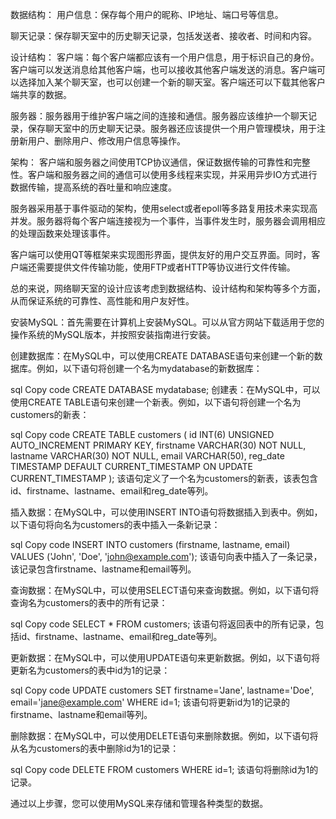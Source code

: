 数据结构：
用户信息：保存每个用户的昵称、IP地址、端口号等信息。

聊天记录：保存聊天室中的历史聊天记录，包括发送者、接收者、时间和内容。

设计结构：
客户端：每个客户端都应该有一个用户信息，用于标识自己的身份。客户端可以发送消息给其他客户端，也可以接收其他客户端发送的消息。客户端可以选择加入某个聊天室，也可以创建一个新的聊天室。客户端还可以下载其他客户端共享的数据。

服务器：服务器用于维护客户端之间的连接和通信。服务器应该维护一个聊天记录，保存聊天室中的历史聊天记录。服务器还应该提供一个用户管理模块，用于注册新用户、删除用户、修改用户信息等操作。

架构：
客户端和服务器之间使用TCP协议通信，保证数据传输的可靠性和完整性。客户端和服务器之间的通信可以使用多线程来实现，并采用异步IO方式进行数据传输，提高系统的吞吐量和响应速度。

服务器采用基于事件驱动的架构，使用select或者epoll等多路复用技术来实现高并发。服务器将每个客户端连接视为一个事件，当事件发生时，服务器会调用相应的处理函数来处理该事件。

客户端可以使用QT等框架来实现图形界面，提供友好的用户交互界面。同时，客户端还需要提供文件传输功能，使用FTP或者HTTP等协议进行文件传输。

总的来说，网络聊天室的设计应该考虑到数据结构、设计结构和架构等多个方面，从而保证系统的可靠性、高性能和用户友好性。


安装MySQL：首先需要在计算机上安装MySQL。可以从官方网站下载适用于您的操作系统的MySQL版本，并按照安装指南进行安装。

创建数据库：在MySQL中，可以使用CREATE DATABASE语句来创建一个新的数据库。例如，以下语句将创建一个名为mydatabase的新数据库：

sql
Copy code
CREATE DATABASE mydatabase;
创建表：在MySQL中，可以使用CREATE TABLE语句来创建一个新表。例如，以下语句将创建一个名为customers的新表：

sql
Copy code
CREATE TABLE customers (
   id INT(6) UNSIGNED AUTO_INCREMENT PRIMARY KEY,
   firstname VARCHAR(30) NOT NULL,
   lastname VARCHAR(30) NOT NULL,
   email VARCHAR(50),
   reg_date TIMESTAMP DEFAULT CURRENT_TIMESTAMP ON UPDATE CURRENT_TIMESTAMP
);
该语句定义了一个名为customers的新表，该表包含id、firstname、lastname、email和reg_date等列。

插入数据：在MySQL中，可以使用INSERT INTO语句将数据插入到表中。例如，以下语句将向名为customers的表中插入一条新记录：

sql
Copy code
INSERT INTO customers (firstname, lastname, email)
VALUES ('John', 'Doe', 'john@example.com');
该语句向表中插入了一条记录，该记录包含firstname、lastname和email等列。

查询数据：在MySQL中，可以使用SELECT语句来查询数据。例如，以下语句将查询名为customers的表中的所有记录：

sql
Copy code
SELECT * FROM customers;
该语句将返回表中的所有记录，包括id、firstname、lastname、email和reg_date等列。

更新数据：在MySQL中，可以使用UPDATE语句来更新数据。例如，以下语句将更新名为customers的表中id为1的记录：

sql
Copy code
UPDATE customers
SET firstname='Jane', lastname='Doe', email='jane@example.com'
WHERE id=1;
该语句将更新id为1的记录的firstname、lastname和email等列。

删除数据：在MySQL中，可以使用DELETE语句来删除数据。例如，以下语句将从名为customers的表中删除id为1的记录：

sql
Copy code
DELETE FROM customers WHERE id=1;
该语句将删除id为1的记录。

通过以上步骤，您可以使用MySQL来存储和管理各种类型的数据。
